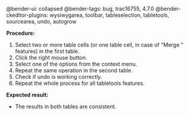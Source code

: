 @bender-ui: collapsed
@bender-tags: bug, trac16755, 4.7.0
@bender-ckeditor-plugins: wysiwygarea, toolbar, tableselection, tabletools, sourcearea, undo, autogrow

**Procedure:**

1. Select two or more table cells (or one table cell, in case of "Merge <direction>" features) in the first table.
2. Click the right mouse button.
3. Select one of the options from the context menu.
4. Repeat the same operation in the second table.
5. Check if undo is working correctly.
5. Repeat the whole process for all tabletools features.

**Expected result:**

* The results in both tables are consistent.
